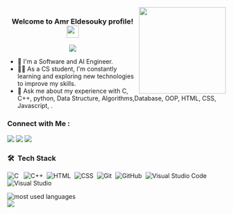 
<img width="200" align="right" src="https://user-images.githubusercontent.com/77529535/104816402-097a5f80-5843-11eb-9d83-deadb3bb212c.gif?raw=true">

<h3 align="center">
  Welcome to Amr Eldesouky profile!
  <img src="https://media.giphy.com/media/hvRJCLFzcasrR4ia7z/giphy.gif" width="28">
</h3>

<!-- Typing SVG by DenverCoder1 - https://github.com/DenverCoder1/readme-typing-svg --> 

<p align="center">
  <a href="https://github.com/DenverCoder1/readme-typing-svg"><img src="https://readme-typing-svg.herokuapp.com/?lines=AI%20engineer;Always%20learning%20new%20things&font=Fira%20Code&center=true&width=440&height=45&color=f75c7e&vCenter=true&size=22"></a>
</p>



- 🏢 I'm a Software and AI Engineer.
- 👨‍💻 As a CS student, I'm constantly learning and exploring new technologies to improve my skills.
- 💬 Ask me about my experience with C, C++, python, Data Structure, Algorithms,Database, OOP, HTML, CSS, Javascript, .


### Connect with Me :



<a href="https://www.linkedin.com/in/amr-eldesouky-363163256" target="_blank" title="My LinkedIn Account"><img src="https://img.shields.io/badge/-Amr%20ElDesouky-0077B5?style=for-the-badge&logo=Linkedin&logoColor=white"/></a>
<a href="https://www.facebook.com/amro.aldesouky" target="_blank" title="My Facebook Account"><img src="https://img.shields.io/badge/-Amro%20AlDesouky-0077B5?style=for-the-badge&logo=Facebook&logoColor=white"/></a>
<a href="https://codeforces.com/profile/amraldsoqi" target="_blank" title="My Codeforces Account"><img src="https://img.shields.io/badge/-Amr%20AlDesouky-0077B5?style=for-the-badge&logo=Codeforces&logoColor=white"/></a>



### 🛠 &nbsp;Tech Stack
![C](https://img.shields.io/badge/-C-05122A?style=flat&logo)&nbsp;&nbsp;
![C++](https://img.shields.io/badge/-C++-05122A?style=flat&logo=c++)&nbsp;
![HTML](https://img.shields.io/badge/-HTML-05122A?style=flat&logo=HTML5)&nbsp;
![CSS](https://img.shields.io/badge/-CSS-05122A?style=flat&logo=CSS3&logoColor=1572B6)&nbsp;
![Git](https://img.shields.io/badge/-Git-05122A?style=flat&logo=git)&nbsp;
![GitHub](https://img.shields.io/badge/-GitHub-05122A?style=flat&logo=github)&nbsp;
![Visual Studio Code](https://img.shields.io/badge/-Visual%20Studio%20Code-05122A?style=flat&logo=visual-studio-code&logoColor=007ACC)&nbsp;
![Visual Studio](https://img.shields.io/badge/-Visual%20Studio-05122A?style=flat&logo=visual-studio&logoColor=007ACC)&nbsp;




<img align="left" src="https://github-readme-stats.vercel.app/api/top-langs?username=mohammedabdelaleem&show_icons=true&locale=en&layout=compact&theme=radical" alt="most used languages" />
<br>
<a href="https://komarev.com/ghpvc/?username=mohammedabdelaleem&style=for-the-badge">
    <img src="https://komarev.com/ghpvc/?username=mohammedabdelaleem&style=for-the-badge">
</a>
